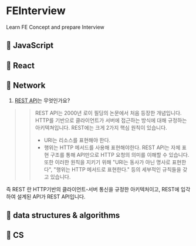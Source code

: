 # FEInterview
Learn FE Concept and prepare Interview

## 🍖 JavaScript

## 🍔 React

## 🍷 Network
1. [REST API](https://github.com/AjouFEStudy/FEInterview/wiki/REST-API)는 무엇인가요?
>> REST API는 2000년 로이 필딩의 논문에서 처음 등장한 개념입니다. HTTP를 기반으로 클라이언트가 서버에 접근하는 방식에 대해 규정하는 아키텍쳐입니다. REST에는 크게 2가지 핵심 원칙이 있습니다.
>> * URI는 리소스를 표현해야 한다.
>> * 행위는 HTTP 메서드를 사용해 표현해야한다.
>> REST API는 자체 표현 구조를 통해 API만으로 HTTP 요청의 의미를 이해할 수 있습니다. 또한 이러한 원칙을 지키기 위해 "URI는 동사가 아닌 명사로 표현한다", "행위는 HTTP 메서드로 표현한다." 등의 세부적인 규칙들을 갖고 있습니다.

즉 REST 란 HTTP기반의 클라이언트-서버 통신을 규정한 아키텍처이고, REST에 입각하여 설계된 API가 REST API입니다.
## 🍟 data structures & algorithms

## 🍤 CS
